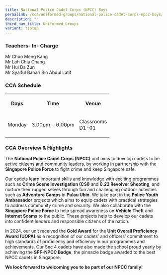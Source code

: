 ```yaml
---
title: National Police Cadet Corps (NPCC) Boys
permalink: /cca/uniformed-groups/national-police-cadet-corps-npcc-boys/
description: ""
third_nav_title: Uniformed Groups
variant: tiptap
---
```

<h3>Teachers- In- Charge</h3>
<p>Mr Choo Meng Kang
<br>Mr Loh Chia Chang
<br>Mr Hui Da Zun
<br>Mr Syaiful Bahari Bin Abdul Latif</p>
<h3>CCA Schedule</h3>
<table style="minWidth: 75px">
<colgroup>
<col>
<col>
<col>
</colgroup>
<tbody>
<tr>
<th rowspan="1" colspan="1">
<p>Days</p>
</th>
<th rowspan="1" colspan="1">
<p>Time</p>
</th>
<th rowspan="1" colspan="1">
<p>Venue</p>
</th>
</tr>
<tr>
<td rowspan="1" colspan="1">
<p>Monday</p>
</td>
<td rowspan="1" colspan="1">
<p>3.00pm - 6.00pm</p>
</td>
<td rowspan="1" colspan="1">
<p>Classrooms
<br>D1-01</p>
</td>
</tr>
</tbody>
</table>
<h3>CCA Overview &amp; Highlights</h3>
<p>The <strong>National Police Cadet Corps (NPCC)</strong> unit aims to develop
cadets to be active citizens and community leaders, by working in partnership
with the <strong>Singapore Police Force</strong> to fight crime and keep
Singapore safe.</p>
<p>Our cadets learn important skills and knowledge with exciting programmes
such as <strong>Crime Scene Investigation (CSI)</strong> and <strong>0.22 Revolver Shooting</strong>,
and nurture their rugged selves through fun and challenging outdoor activities
such as <strong>Adventure Camps</strong> in <strong>Pulau Ubin</strong>. We
take part in the <strong>Police Youth Ambassador</strong> projects which
aims to equip cadets with practical strategies to address community crime
and security. We also collaborate with the <strong>Singapore Police Force</strong> to
help spread awareness on <strong>Vehicle Theft</strong> and <strong>Internet Scams</strong> to
the public. These projects help to develop our cadets into confident leaders
and responsible citizens of the nation.</p>
<p>In 2024, our unit received the <strong>Gold Award</strong> for the <strong>Unit Overall Proficiency Award (UOPA)</strong> as
a recognition of our cadets’ and officers’ commitment to high standards
of proficiency and efficiency in our programmes and achievements. Our Sec
4 cadets have also made the school proud yearly by achieving the <strong>SPF-NPCC Badge</strong>,
the pinnacle badge awarded to the best NPCC cadets in Singapore.</p>
<p><strong>We look forward to welcoming you to be part of our NPCC family!</strong>
</p>